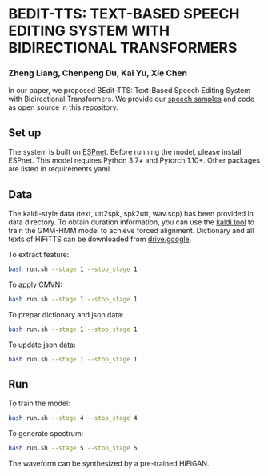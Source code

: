 # BEDIT-TTS: TEXT-BASED SPEECH EDITING SYSTEM WITH BIDIRECTIONAL TRANSFORMERS

### **Zheng Liang, Chenpeng Du, Kai Yu, Xie Chen**

In our paper, we proposed BEdit-TTS: Text-Based Speech Editing System with Bidirectional Transformers. We provide our [speech samples](https://www.notion.so/Samples-cb3bd2bcb97c42f0bb11c420d72d0ecb) and code as open source in this repository.

## Set up
The system is built on [ESPnet](https://github.com/espnet/espnet). 
Before running the model, please install ESPnet.
This model requires Python 3.7+ and Pytorch 1.10+. 
Other packages are listed in requirements.yaml.

## Data
The kaldi-style data (text, utt2spk, spk2utt, wav.scp) has been provided in data directory.
To obtain duration information, you can use the [kaldi tool](https://kaldi-asr.org/) to train the GMM-HMM model to achieve forced alignment.
Dictionary and all texts of HiFiTTS can be downloaded from [drive.google](https://drive.google.com/file/d/1IwK60nhXQw3fac3r3qIkpRHpk14b1YHP/view?usp=sharing).

To extract feature:
```bash
bash run.sh --stage 1 --stop_stage 1
```
To apply CMVN:
```bash
bash run.sh --stage 1 --stop_stage 1
```
To prepar dictionary and json data:
```bash
bash run.sh --stage 1 --stop_stage 1
```
To update json data:
```bash
bash run.sh --stage 1 --stop_stage 1
```

## Run
To train the model:
```bash
bash run.sh --stage 4 --stop_stage 4
```
To generate spectrum:
```bash
bash run.sh --stage 5 --stop_stage 5
```
The waveform can be synthesized by a pre-trained HiFiGAN.



